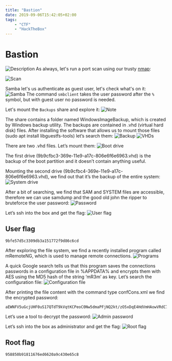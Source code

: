 ```yaml
---
title: "Bastion"
date: 2019-09-06T15:42:05+02:00
tags:
    - "CTF"
    - "HackTheBox"
---
```

# Bastion

![Description](/images/hackthebox/bastion/info.png)
As always, let's run a port scan using our trusty [nmap](https://nmap.org/):

![Scan](/images/hackthebox/bastion/scan.png)

Samba let's us authenticate as guest user, let's check what's on it:
![Samba](/images/hackthebox/bastion/smb.png)
The command `smbclient` takes the user password after the `%` symbol, but with
guest user no password is needed.

Let's mount the `Backups` share and explore it:
![Note](/images/hackthebox/bastion/note.png)

The share contains a folder named WindowsImageBackup, which is created by
Windows backup utility. The backups are contained in .vhd (virtual hard disk)
files. After installing the software that allows us to mount those files (sudo
apt install libguestfs-tools) let’s search them:
![Backup](/images/hackthebox/bastion/backup.png)
![VHDs](/images/hackthebox/bastion/vhds.png)

There are two .vhd files. Let’s mount them:
![Boot drive](/images/hackthebox/bastion/boothd.png)

The first drive (9b9cfbc3-369e-11e9-a17c-806e6f6e6963.vhd) is the backup of the
boot partition and it doesn’t contain anything useful.

Mounting the second drive (9b9cfbc4-369e-11e9-a17c-806e6f6e6963.vhd), we find
out that it’s the backup of the entire system:
![System drive](/images/hackthebox/bastion/systemhd.png)

After a bit of searching, we find that SAM and SYSTEM files are accessible,
therefore we can use samdump and the good old john the ripper to bruteforce the
user password:
![Password](/images/hackthebox/bastion/pass.png)

Let’s ssh into the box and get the flag:
![User flag](/images/hackthebox/bastion/user.png)

## User flag
```
9bfe57d5c3309db3a151772f9d86c6cd
```

After exploring the file system, we find a recently installed program called
mRemoteNG, which is used to manage remote connections.
![Programs](/images/hackthebox/bastion/programs.png)

A quick Google search tells us that this program saves the connections passwords
in a configuration file in %APPDATA% and encrypts them with AES using the MD5
hash of the string ‘mR3m’ as key. Let’s search the configuration file:
![Configuration file](/images/hackthebox/bastion/configuration.png)

After printing the file content with the command type confCons.xml we find the
encrypted password:

```
aEWNFV5uGcjUHF0uS17QTdT9kVqtKCPeoC0Nw5dmaPFjNQ2kt/zO5xDqE4HdVmHAowVRdC7emf7lWWA10dQKiw==
```

Let’s use a tool to decrypt the password:
![Admin password](/images/hackthebox/bastion/adminpass.png)

Let’s ssh into the box as administrator and get the flag:
![Root flag](/images/hackthebox/bastion/root.png)

## Root flag
```
958850b91811676ed6620a9c430e65c8
```
